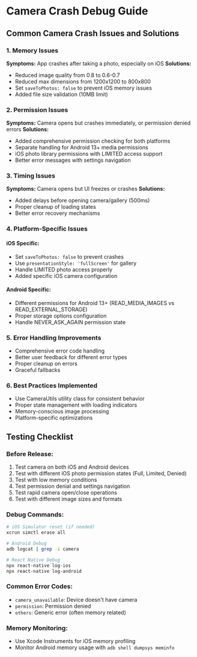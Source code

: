 # Camera Crash Debug Guide

## Common Camera Crash Issues and Solutions

### 1. **Memory Issues**
**Symptoms:** App crashes after taking a photo, especially on iOS
**Solutions:**
- Reduced image quality from 0.8 to 0.6-0.7
- Reduced max dimensions from 1200x1200 to 800x800
- Set `saveToPhotos: false` to prevent iOS memory issues
- Added file size validation (10MB limit)

### 2. **Permission Issues**
**Symptoms:** Camera opens but crashes immediately, or permission denied errors
**Solutions:**
- Added comprehensive permission checking for both platforms
- Separate handling for Android 13+ media permissions
- iOS photo library permissions with LIMITED access support
- Better error messages with settings navigation

### 3. **Timing Issues**
**Symptoms:** Camera opens but UI freezes or crashes
**Solutions:**
- Added delays before opening camera/gallery (500ms)
- Proper cleanup of loading states
- Better error recovery mechanisms

### 4. **Platform-Specific Issues**

#### iOS Specific:
- Set `saveToPhotos: false` to prevent crashes
- Use `presentationStyle: 'fullScreen'` for gallery
- Handle LIMITED photo access properly
- Added specific iOS camera configuration

#### Android Specific:
- Different permissions for Android 13+ (READ_MEDIA_IMAGES vs READ_EXTERNAL_STORAGE)
- Proper storage options configuration
- Handle NEVER_ASK_AGAIN permission state

### 5. **Error Handling Improvements**
- Comprehensive error code handling
- Better user feedback for different error types
- Proper cleanup on errors
- Graceful fallbacks

### 6. **Best Practices Implemented**
- Use CameraUtils utility class for consistent behavior
- Proper state management with loading indicators
- Memory-conscious image processing
- Platform-specific optimizations

## Testing Checklist

### Before Release:
1. Test camera on both iOS and Android devices
2. Test with different iOS photo permission states (Full, Limited, Denied)
3. Test with low memory conditions
4. Test permission denial and settings navigation
5. Test rapid camera open/close operations
6. Test with different image sizes and formats

### Debug Commands:
```bash
# iOS Simulator reset (if needed)
xcrun simctl erase all

# Android Debug
adb logcat | grep -i camera

# React Native Debug
npx react-native log-ios
npx react-native log-android
```

### Common Error Codes:
- `camera_unavailable`: Device doesn't have camera
- `permission`: Permission denied
- `others`: Generic error (often memory related)

### Memory Monitoring:
- Use Xcode Instruments for iOS memory profiling
- Monitor Android memory usage with `adb shell dumpsys meminfo`
